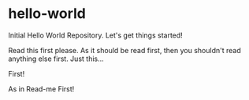 # hello-world
Initial Hello World Repository.  Let's get things started!

Read this first please.  As it should be read first, then you shouldn't read anything else first.  Just this...

First!  

As in Read-me First!
